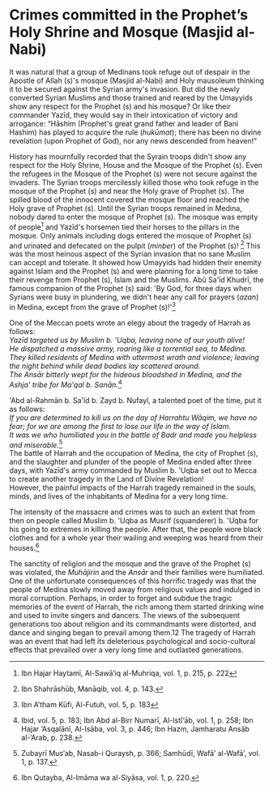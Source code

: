 Crimes committed in the Prophet’s Holy Shrine and Mosque (Masjid al-Nabi)
=========================================================================

It was natural that a group of Medinans took refuge out of despair in
the Apostle of Allah (s)'s mosque (Masjid al-Nabi) and Holy mausoleum
thinking it to be secured against the Syrian army's invasion. But did
the newly converted Syrian Muslims and those trained and reared by the
Umayyids show any respect for the Prophet (s) and his mosque? Or like
their commander Yazīd, they would say in their intoxication of victory
and arrogance: “Hāshim (Prophet's great grand father and leader of Bani
Hashim) has played to acquire the rule (*hukūmat*); there has been no
divine revelation (upon Prophet of God), nor any news descended from
heaven!”

History has mournfully recorded that the Syrain troops didn't show any
respect for the Holy Shrine, House and the Mosque of the Prophet (s).
Even the refugees in the Mosque of the Prophet (s) were not secure
against the invaders. The Syrian troops mercilessly killed those who
took refuge in the mosque of the Prophet (s) and near the Holy grave of
Prophet (s). The spilled blood of the innocent covered the mosque floor
and reached the Holy grave of Prophet (s). Until the Syrian troops
remained in Medina, nobody dared to enter the mosque of Prophet (s). The
mosque was empty of people[^1] and Yazīd's horsemen tied their horses to
the pillars in the mosque. Only animals including dogs entered the
mosque of Prophet (s) and urinated and defecated on the pulpit
(*minber*) of the Prophet (s)! [^2] This was the most heinous aspect of
the Syrian invasion that no sane Muslim can accept and tolerate. It
showed how Umayyids had hidden their enemity against Islam and the
Prophet (s) and were planning for a long time to take their revenge from
Prophet (s), Islam and the Muslims. Abū Sa'īd Khudrī, the famous
companion of the Prophet (s) said: 'By God, for three days when Syrians
were busy in plundering, we didn't hear any call for prayers (*azan*) in
Medina, except from the grave of Prophet (s)!'[^3]

One of the Meccan poets wrote an elegy about the tragedy of Harrah as
follows:  
*Yazīd targeted us by Muslim b. 'Uqba, leaving none of our youth
alive!*  
*He dispatched a massive army, roaring like a torrential sea, to
Medina.*  
*They killed residents of Medina with uttermost wrath and violence;
leaving the night behind while dead bodies lay scattered around.*  
*The Ansār bitterly wept for the hideous bloodshed in Medina, and the
Ashja' tribe for Ma'qal b. Sanān.*[^4]

'Abd al-Rahmān b. Sa'īd b. Zayd b. Nufayl, a talented poet of the time,
put it as follows:  
*If you are determined to kill us on the day of Harrahtu Wāqim, we have
no fear; for we are among the first to lose our life in the way of
Islam.*  
*It was we who humiliated you in the battle of Badr and made you
helpless and miserable.*[^5]  
 The battle of Harrah and the occupation of Medina, the city of Prophet
(s), and the slaughter and plunder of the people of Medina ended after
three days, with Yazīd's army commanded by Muslim b. 'Uqba set out to
Mecca to create another tragedy in the Land of Divine Revelation!  
 However, the painful impacts of the Harrah tragedy remained in the
souls, minds, and lives of the inhabitants of Medina for a very long
time.

The intensity of the massacre and crimes was to such an extent that from
then on people called Muslim b. 'Uqba as Musrif (squanderer) b. 'Uqba
for his going to extremes in killing the people. After that, the people
wore black clothes and for a whole year their wailing and weeping was
heard from their houses.[^6]

The sanctity of religion and the mosque and the grave of the Prophet (s)
was violated, the *Muhājirin* and the *Ansār* and their families were
humiliated. One of the unfortunate consequences of this horrific tragedy
was that the people of Medina slowly moved away from religious values
and indulged in moral corruption. Perhaps, in order to forget and subdue
the tragic memories of the event of Harrah, the rich among them started
drinking wine and used to invite singers and dancers. The views of the
subsequent generations too about religion and its commandmants were
distorted, and dance and singing began to prevail among them.12 The
tragedy of Harrah was an event that had left its deleterious
psychological and socio-cultural effects that prevailed over a very long
time and outlasted generations.

[^1]: Ibn Hajar Haytamī, Al-Sawā‘iq al-Muhriqa, vol. 1, p. 215, p. 222

[^2]: Ibn Shahrāshūb, Manāqib, vol. 4, p. 143.

[^3]: Ibn A’tham Kūfi, Al-Futuh, vol. 5, p. 183

[^4]: Ibid, vol. 5, p. 183; Ibn Abd al-Birr Numarī, Al-Istī‘āb, vol. 1,
p. 258; Ibn Hajar ‘Asqalānī, Al-Isāba, vol. 3, p. 446; Ibn Hazm,
Jamharatu Ansāb al-‘Arab, p. 238.

[^5]: Zubayrī Mus‘ab, Nasab-i Quraysh, p. 366; Samhūdī, Wafā’ al-Wafā’,
vol. 1, p. 137.

[^6]: Ibn Qutayba, Al-Imāma wa al-Siyāsa, vol. 1, p. 220.


